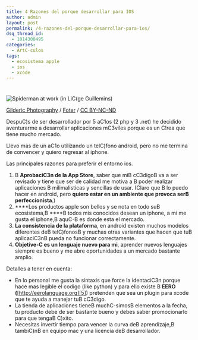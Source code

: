 ```yaml
---
title: 4 Razones del porque desarrollar para IOS
author: admin
layout: post
permalink: /4-razones-del-porque-desarrollar-para-ios/
dsq_thread_id:
  - 1014300495
categories:
  - ArtC-culos
tags:
  - ecosistema apple
  - ios
  - xcode
---
```

# 

![Spiderman at work (in LiC(ge Guillemins)][1]

[Gilderic Photography][2] / [Foter][3] / [CC BY-NC-ND][4]

DespuC)s de ser desarrollador por 5 aC1os (2 php y 3 .net) he decidido aventurarme a desarrollar aplicaciones mC3viles porque es un C!rea que tiene mucho mercado.

 [1]: https://farm3.staticflickr.com/2466/3928423077_4076e61fe8.jpg "Spiderman at work (in LiC(ge Guillemins)"
 [2]: http://www.flickr.com/photos/gilderic/3928423077/
 [3]: http://foter.com
 [4]: http://creativecommons.org/licenses/by-nc-nd/2.0/

Llevo mas de un aC1o utilizando un telC)fono android, pero no me termina de convencer y quiero regresar al iphone.

Las principales razones para preferir el entorno ios.

1.  B **AprobaciC3n de la App Store**, saber que miB cC3digoB va a ser revisado y tiene que ser de calidad me motiva a B poder realizar aplicaciones B milimalisticas y sencillas de usar. (Claro que B lo puedo hacer en android, pero **quiero estar en un ambiente que provoca serB perfeccionista**.)
2.  ****Los productos apple son bellos y se nota en todo suB ecosistema,B ****B todos mis conocidos desean un iphone, a mi me gusta el iphone,B aquC-B es donde esta el mercado.
3.  **La consistencia de la plataforma**, en android existen muchos modelos diferentes deB telC)fonosB y muchas otras variantes que hacen que tuB aplicaciC3nB pueda no funcionar correctamente.
4.  **Objetive-C es un lenguaje nuevo para mi**, aprender nuevos lenguajes siempre es bueno y me abre oportunidades a un mercado bastante amplio.

Detalles a tener en cuenta:

*   En lo personal me gusta la sintaxis que force la identaciC3n porque hace mas legible el codigo (like python) y para ello existe B **EERO (**[http://eerolanguage.org][5]) pretenden que sea un plugin para xcode que te ayuda a manejar tuB cC3digo.
*   La tienda de aplicaciones tieneB muchC-simosB elementos a la fecha, tu producto debe de ser bastante bueno y debes saber promocionarlo para que tengaB C)xito.
*   Necesitas invertir tiempo para vencer la curva deB aprendizaje,B tambiC)nB en equipo mac y una licencia deB desarrollador.

 [5]: http://eerolanguage.org/ "http://eerolanguage.org/"